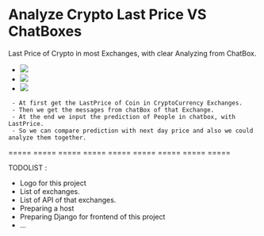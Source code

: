 # Analyze Crypto Last Price VS ChatBoxes
Last Price of Crypto in most Exchanges, with clear Analyzing from ChatBox.
  - ![](https://user-images.githubusercontent.com/33892020/52565151-43eb4e80-2e1b-11e9-82d0-341aad50d460.png)
  - ![](https://img.shields.io/badge/Passing__Code-TRUE-brightgreen.svg)
  - ![](https://img.shields.io/badge/Django__Dev-Wanted-red.svg)
 ```
  - At first get the LastPrice of Coin in CryptoCurrency Exchanges.
  - Then we get the messages from chatBox of that Exchange.
  - At the end we input the prediction of People in chatbox, with LastPrice.
  - So we can compare prediction with next day price and also we could analyze them together.
 ```
  =====     =====     =====     =====     =====     =====     =====     =====     =====
  
  TODOLIST :
  - Logo for this project
  - List of exchanges.
  - List of API of that exchanges.
  - Preparing a host
  - Preparing Django for frontend of this project
  - ...
